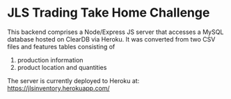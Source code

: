 # JLS Trading Take Home Challenge

This backend comprises a Node/Express JS server that accesses a MySQL database hosted on ClearDB via Heroku.
It was converted from two CSV files and features tables consisting of 
1. production information 
2. product location and quantities

The server is currently deployed to Heroku at: https://jlsinventory.herokuapp.com/
